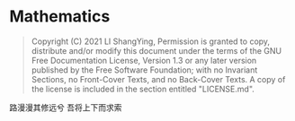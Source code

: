 # Mathematics

>    Copyright (C) 2021 LI ShangYing,
>    Permission is granted to copy, distribute and/or modify this document
>    under the terms of the GNU Free Documentation License, Version 1.3
>    or any later version published by the Free Software Foundation;
>    with no Invariant Sections, no Front-Cover Texts, and no Back-Cover Texts.
>    A copy of the license is included in the section entitled "LICENSE.md".
    
路漫漫其修远兮 吾将上下而求索
